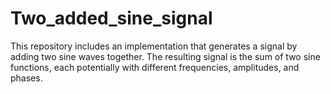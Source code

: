 # Two_added_sine_signal
This repository includes an implementation that generates a signal by adding two sine waves together. The resulting signal is the sum of two sine functions, each potentially with different frequencies, amplitudes, and phases.
